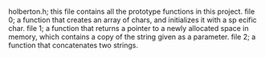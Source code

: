 holberton.h; this file contains all the prototype functions in this project.
file 0; a function that creates an array of chars, and initializes it with a sp     ecific char.
file 1; a function that returns a pointer to a newly allocated space in memory,        which contains a copy of the string given as a parameter.
file 2; a function that concatenates two strings.